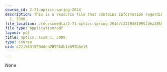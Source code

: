 ```yaml
---
course_id: 2-71-optics-spring-2014
description: This is a resource file that contains information regarding optics exam
  1, 2008.
file_location: /coursemedia/2-71-optics-spring-2014/c22194819594dea28554db1c697bbe19_MIT2_71S14_s08_quiz1.pdf
file_type: application/pdf
layout: pdf
title: Optics, Exam 1, 2008
type: course
uid: c22194819594dea28554db1c697bbe19

---
```

None